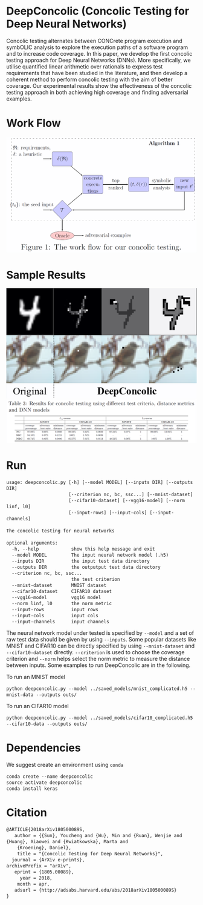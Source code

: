 # DeepConcolic (Concolic Testing for Deep Neural Networks)

Concolic testing alternates between CONCrete program execution and symbOLIC analysis to explore the execution paths of a software program and to increase code coverage. In this paper, we develop the first concolic testing approach for Deep Neural Networks (DNNs). More specifically, we utilise quantified linear arithmetic over rationals to express test requirements that have been studied in the literature, and then develop a coherent method to perform concolic testing with the aim of better coverage. Our experimental results show the effectiveness of the concolic testing approach in both achieving high coverage and finding adversarial examples.

# Work Flow
![alt text](ASE-experiments/PaperData/Work_Flow.png)

# Sample Results
![alt text](ASE-experiments/PaperData/Adversarial_Examples-b.png)
![alt text](PaperData/Concolic_Testing_Results.png)

# Run

```
usage: deepconcolic.py [-h] [--model MODEL] [--inputs DIR] [--outputs DIR]
                       [--criterion nc, bc, ssc...] [--mnist-dataset]
                       [--cifar10-dataset] [--vgg16-model] [--norm linf, l0]
                       [--input-rows] [--input-cols] [--input-channels]

The concolic testing for neural networks

optional arguments:
  -h, --help            show this help message and exit
  --model MODEL         The input neural network model (.h5)
  --inputs DIR          the input test data directory
  --outputs DIR         the outputput test data directory
  --criterion nc, bc, ssc...
                        the test criterion
  --mnist-dataset       MNIST dataset
  --cifar10-dataset     CIFAR10 dataset
  --vgg16-model         vgg16 model
  --norm linf, l0       the norm metric
  --input-rows          input rows
  --input-cols          input cols
  --input-channels      input channels

```

The neural network model under tested is specified by ``--model`` and a set of raw test data should be given
by using ``--inputs``. Some popular datasets like MNIST and CIFAR10 can be directly specified by using
``--mnist-dataset`` and ``--cifar10-dataset`` directly. ``--criterion`` is used to choose the coverage 
criterion and ``--norm`` helps select the norm metric to measure the distance between inputs. Some examples
to run DeepConcolic are in the following.

To run an MNIST model

```
python deepconcolic.py --model ../saved_models/mnist_complicated.h5 --mnist-data --outputs outs/
```

To run an CIFAR10 model

```
python deepconcolic.py --model ../saved_models/cifar10_complicated.h5 --cifar10-data --outputs outs/
```

# Dependencies
We suggest create an environment using `conda`
```
conda create --name deepconcolic
source activate deepconcolic
conda install keras
```

# Citation

```
@ARTICLE{2018arXiv180500089S,
   author = {{Sun}, Youcheng and {Wu}, Min and {Ruan}, Wenjie and {Huang}, Xiaowei and {Kwiatkowska}, Marta and 
	{Kroening}, Daniel},
    title = "{Concolic Testing for Deep Neural Networks}",
  journal = {ArXiv e-prints},
archivePrefix = "arXiv",
   eprint = {1805.00089},
     year = 2018,
    month = apr,
   adsurl = {http://adsabs.harvard.edu/abs/2018arXiv180500089S}
}
```
